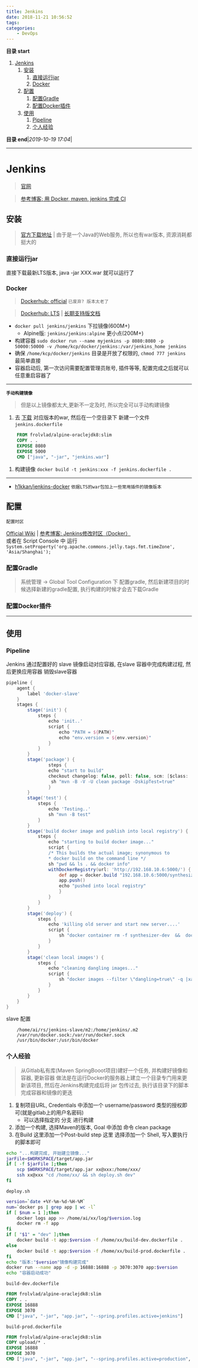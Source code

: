 ```yaml
---
title: Jenkins
date: 2018-11-21 10:56:52
tags: 
categories: 
    - DevOps
---
```


**目录 start**
 
1. [Jenkins](#jenkins)
    1. [安装](#安装)
        1. [直接运行jar](#直接运行jar)
        1. [Docker](#docker)
    1. [配置](#配置)
        1. [配置Gradle](#配置gradle)
        1. [配置Docker插件](#配置docker插件)
    1. [使用](#使用)
        1. [Pipeline](#pipeline)
        1. [个人经验](#个人经验)

**目录 end**|_2019-10-19 17:04_|
****************************************
# Jenkins
> [官网](https://jenkins.io/)

> [参考博客: 用 Docker, maven, jenkins 完成 CI](http://www.open-open.com/lib/view/open1436922756240.html)

## 安装
> [官方下载地址](https://jenkins.io/download/) | 由于是一个Java的Web服务, 所以也有war版本, 资源消耗都挺大的

### 直接运行jar
直接下载最新LTS版本, java -jar XXX.war 就可以运行了

### Docker
> [Dockerhub: official](https://hub.docker.com/_/jenkins/) `已废弃? 版本太老了` 

> [Dockerhub: LTS](https://hub.docker.com/r/jenkins/jenkins/) | [长期支持版文档](https://github.com/jenkinsci/docker/blob/master/README.md)  

- `docker pull jenkins/jenkins` 下拉镜像(600M+)
    - Alpine版: `jenkins/jenkins:alpine` 更小点(200M+)
- 构建容器 `sudo docker run --name myjenkins -p 8080:8080 -p 50000:50000 -v /home/kcp/docker/jenkins:/var/jenkins_home jenkins`
- 确保 `/home/kcp/docker/jenkins` 目录是开放了权限的, `chmod 777 jenkins` 最简单直接
- 容器启动后, 第一次访问需要配置管理员账号, 插件等等, 配置完成之后就可以任意重启容器了

********************************

**`手动构建镜像`**
> 但是以上镜像都太大,更新不一定及时, 所以完全可以手动构建镜像

1. 去 [下载](https://jenkins.io/download/) 对应版本的war, 然后在一个空目录下 新建一个文件 `jenkins.dockerfile`
```Dockerfile
    FROM frolvlad/alpine-oraclejdk8:slim
    COPY . . 
    EXPOSE 8080
    EXPOSE 5000
    CMD ["java", "-jar", "jenkins.war"]
```
1. 构建镜像 `docker build -t jenkins:xxx -f jenkins.dockerfile .`

********************************

- [h1kkan/jenkins-docker](https://hub.docker.com/r/h1kkan/jenkins-docker/) `依据LTS的war包加上一些常用插件的镜像版本`

## 配置

`配置时区`

[Official Wiki](https://wiki.jenkins.io/display/JENKINS/Change+time+zone) | [参考博客: Jenkins修改时区（Docker）](https://blog.csdn.net/k_zombie/article/details/50754253)  
或者在 Script Console 中 运行 `System.setProperty('org.apache.commons.jelly.tags.fmt.timeZone', 'Asia/Shanghai');`

### 配置Gradle
> 系统管理 -> Global Tool Configuration 下 配置gradle, 然后新建项目的时候选择新建的gradle配置, 执行构建的时候才会去下载Gradle

### 配置Docker插件

***********************
## 使用

### Pipeline
Jenkins 通过配置好的 slave 镜像启动对应容器, 在slave 容器中完成构建过程, 然后更换应用容器 销毁slave容器

```groovy
pipeline {
    agent {
		label 'docker-slave'
	}
    stages {
        stage('init') {
            steps {
                echo 'init..'
				script {
					echo "PATH = ${PATH}"
					echo "env.version = ${env.version}"
				}
            }
        }
        stage('package') {
                steps {
                echo "start to build"
                checkout changelog: false, poll: false, scm: [$class: 'SubversionSCM', additionalCredentials: [], excludedCommitMessages: '', excludedRegions: '', excludedRevprop: '', excludedUsers: '', filterChangelog: false, ignoreDirPropChanges: false, includedRegions: '', locations: [[cancelProcessOnExternalsFail: true, credentialsId: '22f6f4c9-f19e-4120-af4b-7946ea7cc2ef', depthOption: 'infinity', ignoreExternalsOption: true, local: '.', remote: 'http://192.168.10.200/svn/hecheng/dev/server/trunk']], quietOperation: true, workspaceUpdater: [$class: 'UpdateUpdater']]
                 sh "mvn -B -V -U clean package -DskipTest=true"
                }
        }
        stage('test') {
            steps {
                echo 'Testing..'
                sh "mvn -B test"
            }
        }
        stage('build docker image and publish into local registry') {
            steps {
                echo "starting to build docker image..."
                script {		
                /* This builds the actual image; synonymous to
                * docker build on the command line */
                sh "pwd && ls . && docker info"
                withDockerRegistry(url: 'http://192.168.10.6:5000/') {
                    def app = docker.build "192.168.10.6:5000/synthesizer-dev:${env.BUILD_ID}"
                    app.push()
                    echo "pushed into local registry"
                    }
                }
            }
        }
        stage('deploy') {
            steps {
                echo 'killing old server and start new server....'
                script {
                    sh "docker container rm -f synthesizer-dev  &&  docker run -d -p 3070:3070 -p 16888:16888 --name synthesizer-dev 192.168.10.6:5000/synthesizer-dev:${env.BUILD_ID}"
                }
            }
        }
        stage('clean local images') {
            steps {
                echo "cleaning dangling images..."
                script {
                    sh "docker images --filter \"dangling=true\" -q |xargs --no-run-if-empty docker rmi"
                }
            }
        }	
    }
}
```

slave 配置
```
    /home/ai/rs/jenkins-slave/m2:/home/jenkins/.m2
    /var/run/docker.sock:/var/run/docker.sock
    /usr/bin/docker:/usr/bin/docker
```
### 个人经验
> 从Gitlab私有库(Maven SpringBooot项目)建好一个任务, 并构建好镜像和容器, 更新容器
> 做法是在运行Docker的服务器上建立一个目录专门用来更新该项目, 然后在Jenkins构建完成后将 jar 包传过去, 执行该目录下的脚本完成容器和镜像的更迭

1. 复制项目URL, Credentials 中添加一个 username/password 类型的授权即可(就是gitlab上的用户名密码)
    - 可以选择指定的 分支 进行构建
1. 添加一个构建, 选择Maven的版本, Goal 中添加 命令 clean package 
1. 在Build 这里添加一个Post-build step 这里 选择添加一个 Shell, 写入要执行的脚本即可
```sh
echo "...构建完成, 开始建立镜像..."
jarFile=$WORKSPACE/target/app.jar
if [ -f $jarFile ];then
	scp $WORKSPACE/target/app.jar xx@xxx:/home/xxx/
    ssh xx@xxx "cd /home/xx/ && sh deploy.sh dev"
fi
```

`deploy.sh`
```sh
version=`date +%Y-%m-%d-%H-%M`
num=`docker ps | grep app | wc -l`
if [ $num = 1 ];then
    docker logs app >> /home/ai/xx/log/$version.log
    docker rm -f app
fi
if [ "$1" = "dev" ];then
    docker build -t app:$version -f /home/xx/build-dev.dockerfile .
else
    docker build -t app:$version -f /home/xx/build-prod.dockerfile . 
fi
echo "版本:"$version"镜像构建完成"
docker run --name app -d -p 16888:16888 -p 3070:3070 app:$version
echo "容器启动成功"
```

`build-dev.dockerfile`
```dockerfile
FROM frolvlad/alpine-oraclejdk8:slim
COPY . .
EXPOSE 16888
EXPOSE 3070
CMD ["java", "-jar", "app.jar", "--spring.profiles.active=jenkins"]
```

`build-prod.dockerfile`
```dockerfile
FROM frolvlad/alpine-oraclejdk8:slim
COPY upload/* .
EXPOSE 16888
EXPOSE 3070
CMD ["java", "-jar", "app.jar", "--spring.profiles.active=production", ">>/var/log/game.log"]
```
